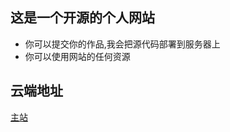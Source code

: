 ## 这是一个开源的个人网站

* 你可以提交你的作品,我会把源代码部署到服务器上
* 你可以使用网站的任何资源
  
## 云端地址

<a href='http://www.lastingcoder.xyz'>主站</a>
